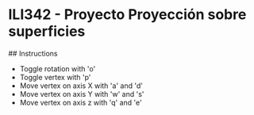 # ILI342 - Proyecto Proyección sobre superficies 

## Instructions
* Toggle rotation with 'o'
* Toggle vertex with 'p'
*	Move vertex on axis X with 'a' and 'd'
*	Move vertex on axis Y with 'w' and 's'
*	Move vertex on axis z with 'q' and 'e'